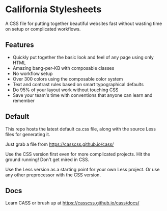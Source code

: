# California Stylesheets

A CSS file for putting together beautiful websites fast without wasting time on setup or complicated workflows.

## Features

* Quickly put together the basic look and feel of any page using only HTML
* Amazing bang-per-KB with composable classes
* No workflow setup
* Over 300 colors using the composable color system
* Text and contrast rules based on smart typographical defaults
* Do 95% of your layout work without touching CSS
* Save your team's time with conventions that anyone can learn and remember

## Default

This repo hosts the latest default ca.css file, along with the source Less files for generating it.

Just grab a file from https://casscss.github.io/cass/

Use the CSS version first even for more complicated projects. Hit the ground running! Don't get mired in CSS.

Use the Less version as a starting point for your own Less project. Or use any other preprocessor with the CSS version.

## Docs

Learn CASS or brush up at https://casscss.github.io/cass/docs/
